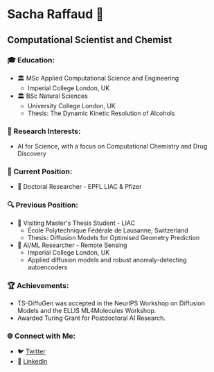 # Sacha Raffaud 🚀
## Computational Scientist and Chemist

### 🎓 Education:
- 🏛️ MSc Applied Computational Science and Engineering
  - Imperial College London, UK
- 🏛️ BSc Natural Sciences
  - University College London, UK
  - Thesis: The Dynamic Kinetic Resolution of Alcohols

### 🔬 Research Interests:
- AI for Science, with a focus on Computational Chemistry and Drug Discovery

### 🚀 Current Position:
- 🏢 Doctoral Researcher - EPFL LIAC & Pfizer

### 🔍 Previous Position:
- 🏢 Visiting Master's Thesis Student - LIAC
  - École Polytechnique Fédérale de Lausanne, Switzerland
  - Thesis: Diffusion Models for Optimised Geometry Prediction
- 🏢 AI/ML Researcher - Remote Sensing
  - Imperial College London, UK
  - Applied diffusion models and robust anomaly-detecting autoencoders

### 🏆 Achievements:
- TS-DiffuGen was accepted in the NeurIPS Workshop on Diffusion Models and the ELLIS ML4Molecules Workshop.
- Awarded Turing Grant for Postdoctoral AI Research.

### 🌐 Connect with Me:
- 🐦 [Twitter](https://twitter.com/sacha_rfd)
- 🔗 [LinkedIn](https://www.linkedin.com/in/sacha-raffaud)
